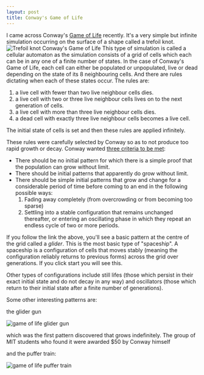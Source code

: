 ```yaml
---
layout: post
title: Conway's Game of Life
---
```


I came across Conway's [Game of Life]([https://playgameoflife.com/](https://playgameoflife.com/)) recently. It's a very simple but infinite simulation occurring on the surface of a shape called a trefoil knot. 
![Trefoil knot Conway's Game of Life](https://upload.wikimedia.org/wikipedia/commons/6/64/Trefoil_knot_conways_game_of_life.gif)
This type of simulation is called a cellular automaton as the simulation consists of a grid of cells which each can be in any one of a finite number of states. In the case of Conway's Game of Life, each cell can either be populated or unpopulated, live or dead depending on the state of its 8 neighbouring cells. And there are rules dictating when each of these states occur. The rules are:

1. a live cell with fewer than two live neighbour cells dies.
2. a live cell with two or three live neighbour cells lives on to the next generation of cells.
3. a live cell with more than three live neighbour cells dies.
4. a dead cell with exactly three live neighbour cells becomes a live cell.

The initial state of cells is set and then these rules are applied infinitely.

These rules were carefully selected by Conway so as to not produce too rapid growth or decay. Conway wanted [three criteria to be met]([http://pi.math.cornell.edu/~lipa/mec/lesson6.html](http://pi.math.cornell.edu/~lipa/mec/lesson6.html)):

- There should be no initial pattern for which there is a simple proof that the population can grow without limit.
- There should be initial patterns that apparently do grow without limit.
- There should be simple initial patterns that grow and change for a considerable period of time before coming to an end in the following possible ways:
    1. Fading away completely (from overcrowding or from becoming too sparse)
    2. Settling into a stable configuration that remains unchanged thereafter, or entering an oscillating phase in which they repeat an endless cycle of two or more periods.

If you follow the link the above, you'll see a basic pattern at the centre of the grid called a _glider_. This is the most basic type of "spaceship". A spaceship is a configuration of cells that moves stably (meaning the configuration reliably returns to previous forms) across the grid over generations. If you click start you will see this.

Other types of configurations include still lifes (those which persist in their exact initial state and do not decay in any way) and oscillators (those which return to their initial state after a finite number of generations).

Some other interesting patterns are:

 the glider gun

![game of life glider gun]([http://www.scholarpedia.org/w/images/4/43/Game-of-life_Glider-gun.gif](http://www.scholarpedia.org/w/images/4/43/Game-of-life_Glider-gun.gif))

which was the first pattern discovered that grows indefinitely. The group of MIT students who found it were awarded $50 by Conway himself

and the puffer train:

![game of life puffer train]([http://www.scholarpedia.org/w/images/c/ca/Game-of-life_Puffer-train.gif](http://www.scholarpedia.org/w/images/c/ca/Game-of-life_Puffer-train.gif))
